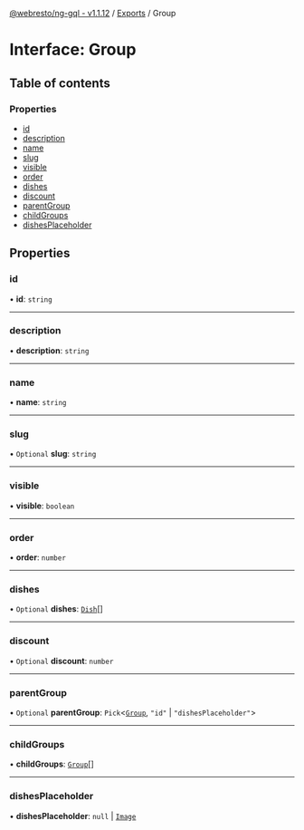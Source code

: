 [@webresto/ng-gql - v1.1.12](../README.md) / [Exports](../modules.md) / Group

# Interface: Group

## Table of contents

### Properties

- [id](Group.md#id)
- [description](Group.md#description)
- [name](Group.md#name)
- [slug](Group.md#slug)
- [visible](Group.md#visible)
- [order](Group.md#order)
- [dishes](Group.md#dishes)
- [discount](Group.md#discount)
- [parentGroup](Group.md#parentgroup)
- [childGroups](Group.md#childgroups)
- [dishesPlaceholder](Group.md#dishesplaceholder)

## Properties

### id

• **id**: `string`

___

### description

• **description**: `string`

___

### name

• **name**: `string`

___

### slug

• `Optional` **slug**: `string`

___

### visible

• **visible**: `boolean`

___

### order

• **order**: `number`

___

### dishes

• `Optional` **dishes**: [`Dish`](Dish.md)[]

___

### discount

• `Optional` **discount**: `number`

___

### parentGroup

• `Optional` **parentGroup**: `Pick`<[`Group`](Group.md), ``"id"`` \| ``"dishesPlaceholder"``\>

___

### childGroups

• **childGroups**: [`Group`](Group.md)[]

___

### dishesPlaceholder

• **dishesPlaceholder**: ``null`` \| [`Image`](Image.md)
